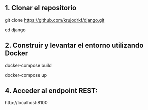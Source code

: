 ## 1. Clonar el repositorio

git clone https://github.com/krujodrkf/django.git

cd django

## 2.  Construir y levantar el entorno utilizando Docker

docker-compose build

docker-compose up

## 4. Acceder al endpoint REST:
http://localhost:8100   